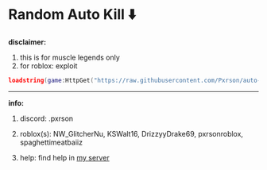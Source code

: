 # Random Auto Kill ⬇️
**disclaimer:**
1. this is for muscle legends only
2. for roblox: exploit
```lua
loadstring(game:HttpGet("https://raw.githubusercontent.com/Pxrson/auto-kill/refs/heads/main/idk.lua",true))()
```

---

**info:**
1. discord:
.pxrson

3. roblox(s):
NW_GlitcherNu,
KSWalt16,
DrizzyyDrake69,
pxrsonroblox,
spaghettimeatbaiiz

4. help:
find help in [my server](https://discord.gg/tAA9bzYyBx)
